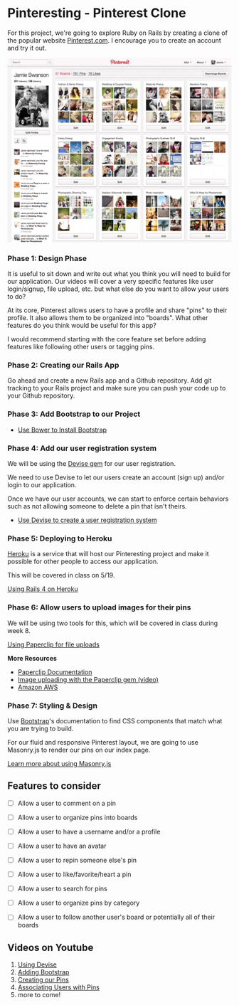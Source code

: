 # Pinteresting - Pinterest Clone

For this project, we're going to explore Ruby on Rails by creating a clone of the popular website [Pinterest.com](http://pinterest.com). I encourage you to create an account and try it out.

![pinterest](./images/pinterest.jpg)

### Phase 1: Design Phase
It is useful to sit down and write out what you think you will need to build for our application. Our videos will cover a very specific features like user login/signup, file upload, etc. but what else do you want to allow your users to do?

At its core, Pinterest allows users to have a profile and share "pins" to their profile. It also allows them to be organized into "boards". What other features do you think would be useful for this app?

I would recommend starting with the core feature set before adding features like following other users or tagging pins.

### Phase 2: Creating our Rails App

Go ahead and create a new Rails app and a Github repository. Add git tracking to your Rails project and make sure you can push your code up to your Github repository.

### Phase 3: Add Bootstrap to our Project
* [Use Bower to Install Bootstrap](./bootstrap.md)

### Phase 4: Add our user registration system

We will be using the [Devise gem](https://github.com/plataformatec/devise) for our user registration.

We need to use Devise to let our users create an account (sign up) and/or login to our application.

Once we have our user accounts, we can start to enforce certain behaviors such as not allowing someone to delete a pin that isn't theirs.

* [Use Devise to create a user registration system](./devise.md)

### Phase 5: Deploying to Heroku
[Heroku](http://heroku.com) is a service that will host our Pinteresting project and make it possible for other people to access our application.

This will be covered in class on 5/19.

[Using Rails 4 on Heroku](./heroku.md)

### Phase 6: Allow users to upload images for their pins
We will be using two tools for this, which will be covered in class during week 8.

[Using Paperclip for file uploads](./paperclip.md)

**More Resources**
  * [Paperclip Documentation](https://github.com/thoughtbot/paperclip)
  * [Image uploading with the Paperclip gem (video)](https://www.youtube.com/watch?v=Z5W-Y3aROVE)
  * [Amazon AWS](http://aws.amazon.com)


### Phase 7: Styling & Design

Use [Bootstrap](http://getbootstrap.com/)'s documentation to find CSS components that match what you are trying to build.

For our fluid and responsive Pinterest layout, we are going to use Masonry.js to render our pins on our index page.

[Learn more about using Masonry.js](https://github.com/rcacademy/pinteresting/blob/master/masonry.md)

## Features to consider

- [ ] Allow a user to comment on a pin
- [ ] Allow a user to organize pins into boards
- [ ] Allow a user to have a username and/or a profile
- [ ] Allow a user to have an avatar
- [ ] Allow a user to repin someone else's pin
- [ ] Allow a user to like/favorite/heart a pin
- [ ] Allow a user to search for pins
- [ ] Allow a user to organize pins by category
- [ ] Allow a user to follow another user's board or potentially all of their boards


## Videos on Youtube
1. [Using Devise](https://www.youtube.com/watch?v=qV9JFO7k-Dk)
2. [Adding Bootstrap](https://www.youtube.com/watch?v=K17A1ky8HeA)
3. [Creating our Pins](https://www.youtube.com/watch?v=TBhltBex2ts)
4. [Associating Users with Pins](https://www.youtube.com/watch?v=e5h2zEnX-tw)
5. more to come!
